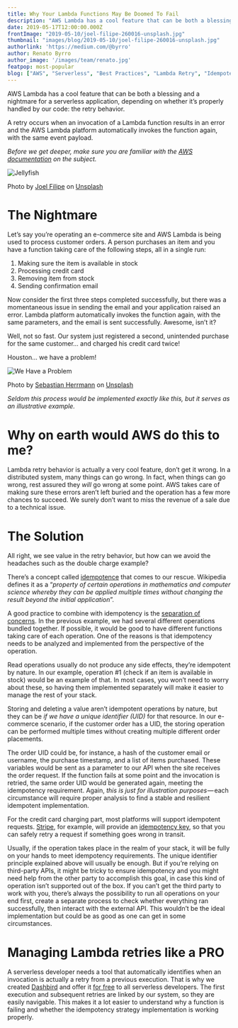 ```yaml
---
title: Why Your Lambda Functions May Be Doomed To Fail
description: "AWS Lambda has a cool feature that can be both a blessing and a nightmare for a serverless application - the retry behavior."
date: 2019-05-17T12:00:00.000Z
frontImage: "2019-05-10/joel-filipe-260016-unsplash.jpg"
thumbnail: "images/blog/2019-05-10/joel-filipe-260016-unsplash.jpg"
authorlink: 'https://medium.com/@byrro'
author: Renato Byrro
author_image: '/images/team/renato.jpg'
featpop: most-popular
blog: ["AWS", "Serverless", "Best Practices", "Lambda Retry", "Idempotence"]
---
```


AWS Lambda has a cool feature that can be both a blessing and a nightmare for a serverless application, depending on whether it’s properly handled by our code: the retry behavior.

A retry occurs when an invocation of a Lambda function results in an error and the AWS Lambda platform automatically invokes the function again, with the same event payload.

*Before we get deeper, make sure you are familiar with the [AWS documentation](https://docs.aws.amazon.com/lambda/latest/dg/retries-on-errors.html) on the subject.*

![Jellyfish](/images/blog/2019-05-10/joel-filipe-260016-unsplash.jpg)

<p class="caption">Photo by <a href="https://unsplash.com/photos/_AjqGGafofE?utm_source=unsplash&utm_medium=referral&utm_content=creditCopyText" target="_blank">Joel Filipe</a> on <a href="https://unsplash.com/search/photos/storm?utm_source=unsplash&utm_medium=referral&utm_content=creditCopyText" target="_blank">Unsplash</a></p>

# The Nightmare

Let’s say you’re operating an e-commerce site and AWS Lambda is being used to process customer orders. A person purchases an item and you have a function taking care of the following steps, all in a single run:

1. Making sure the item is available in stock
2. Processing credit card
3. Removing item from stock
4. Sending confirmation email

Now consider the first three steps completed successfully, but there was a momentaneous issue in sending the email and your application raised an error. Lambda platform automatically invokes the function again, with the same parameters, and the email is sent successfully. Awesome, isn’t it?

Well, not so fast. Our system just registered a second, unintended purchase for the same customer… and charged his credit card twice!

Houston… we have a problem!

![We Have a Problem](/images/blog/2019-05-10/houston-we-have-problem.jpeg)

<p class="caption">Photo by <a href="https://unsplash.com/photos/jzTQVxCyKYs?utm_source=unsplash&utm_medium=referral&utm_content=creditCopyText" target="_blank">Sebastian Herrmann</a> on <a href="https://unsplash.com/search/photos/houston-problem?utm_source=unsplash&utm_medium=referral&utm_content=creditCopyText" target="_blank">Unsplash</a></p>

*Seldom this process would be implemented exactly like this, but it serves as an illustrative example.*

# Why on earth would AWS do this to me?

Lambda retry behavior is actually a very cool feature, don’t get it wrong. In a distributed system, many things can go wrong. In fact, when things can go wrong, rest assured they *will* go wrong at some point. AWS takes care of making sure these errors aren’t left buried and the operation has a few more chances to succeed. We surely don’t want to miss the revenue of a sale due to a technical issue.

# The Solution

All right, we see value in the retry behavior, but how can we avoid the headaches such as the double charge example?

There’s a concept called [idempotence](https://en.wikipedia.org/wiki/Idempotence) that comes to our rescue. Wikipedia defines it as a “*property of certain operations in mathematics and computer science whereby they can be applied multiple times without changing the result beyond the initial application*”.

A good practice to combine with idempotency is the [separation of concerns](https://en.wikipedia.org/wiki/Separation_of_concerns). In the previous example, we had several different operations bundled together. If possible, it would be good to have different functions taking care of each operation. One of the reasons is that idempotency needs to be analyzed and implemented from the perspective of the operation.

Read operations usually do not produce any side effects, they’re idempotent by nature. In our example, operation #1 (check if an item is available in stock) would be an example of that. In most cases, you won’t need to worry about these, so having them implemented separately will make it easier to manage the rest of your stack.

Storing and deleting a value aren’t idempotent operations by nature, but they can be _if we have a unique identifier (UID)_ for that resource. In our e-commerce scenario, if the customer order has a UID, the storing operation can be performed multiple times without creating multiple different order placements.

The order UID could be, for instance, a hash of the customer email or username, the purchase timestamp, and a list of items purchased. These variables would be sent as a parameter to our API when the site receives the order request. If the function fails at some point and the invocation is retried, the same order UID would be generated again, meeting the idempotency requirement. Again, *this is just for illustration purposes* — each circumstance will require proper analysis to find a stable and resilient idempotent implementation.

For the credit card charging part, most platforms will support idempotent requests. [Stripe](https://stripe.com/), for example, will provide an [idempotency key](https://stripe.com/docs/api/idempotent_requests), so that you can safely retry a request if something goes wrong in transit.

Usually, if the operation takes place in the realm of your stack, it will be fully on your hands to meet idempotency requirements. The unique identifier principle explained above will usually be enough. But if you’re relying on third-party APIs, it might be tricky to ensure idempotency and you might need help from the other party to accomplish this goal, in case this kind of operation isn’t supported out of the box. If you can’t get the third party to work with you, there’s always the possibility to run all operations on your end first, create a separate process to check whether everything ran successfully, then interact with the external API. This wouldn’t be the ideal implementation but could be as good as one can get in some circumstances.

# Managing Lambda retries like a PRO

A serverless developer needs a tool that automatically identifies when an invocation is actually a retry from a previous execution. That is why we created [Dashbird](https://dashbird.io/#register) and offer it [for free](https://dashbird.io/pricing/) to all serverless developers. The first execution and subsequent retries are linked by our system, so they are easily navigable. This makes it a lot easier to understand why a function is failing and whether the idempotency strategy implementation is working properly.
